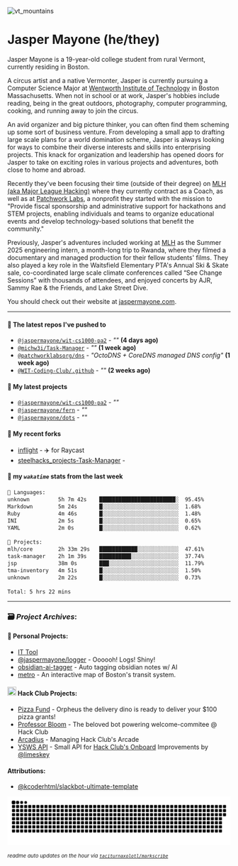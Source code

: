 ![vt_mountains](https://github.com/jaspermayone/jaspermayone/assets/65788728/0597adb6-37c9-4db7-b6d8-1d7107b7bdd8)

# Jasper Mayone (he/they)

Jasper Mayone is a 19-year-old college student from rural Vermont, currently residing in Boston.

A circus artist and a native Vermonter, Jasper is currently pursuing a Computer Science Major at [Wentworth Institute of Technology](https://wit.edu) in Boston Massachusetts. When not in school or at work, Jasper's hobbies include reading, being in the great outdoors, photography, computer programming, cooking, and running away to join the circus.

An avid organizer and big picture thinker, you can often find them scheming up some sort of business venture. From developing a small app to drafting large scale plans for a world domination scheme, Jasper is always looking for ways to combine their diverse interests and skills into enterprising projects. This knack for organization and leadership has opened doors for Jasper to take on exciting roles in various projects and adventures, both close to home and abroad.

Recently they've been focusing their time (outside of their degree) on [MLH (aka Major League Hacking)](https://mlh.io/) where they currently contract as a Coach, as well as at [Patchwork Labs](https://github.com/patchworklabsorg), a nonprofit they started with the mission to "Provide fiscal sponsorship and administrative support for hackathons and STEM projects, enabling individuals and teams to organize educational events and develop technology-based solutions that benefit the community."

Previously, Jasper's adventures included working at [MLH](https://mlh.io/) as the Summer 2025 engineering intern, a month-long trip to Rwanda, where they filmed a documentary and managed production for their fellow students' films. They also played a key role in the Waitsfield Elementary PTA's Annual Ski & Skate sale, co-coordinated large scale climate conferences called “See Change Sessions” with thousands of attendees, and enjoyed concerts by AJR, Sammy Rae & the Friends, and Lake Street Dive.

You should check out their website at [jaspermayone.com](https://jaspermayone.com).

---

#### 👷 The latest repos I've pushed to

- [`@jaspermayone/wit-cs1000-pa2`](https://github.com/jaspermayone/wit-cs1000-pa2) - _""_ **(4 days ago)**
- [`@michw3i/Task-Manager`](https://github.com/michw3i/Task-Manager) - _""_ **(1 week ago)**
- [`@patchworklabsorg/dns`](https://github.com/patchworklabsorg/dns) - _"OctoDNS + CoreDNS managed DNS config"_ **(1 week ago)**
- [`@WIT-Coding-Club/.github`](https://github.com/WIT-Coding-Club/.github) - _""_ **(2 weeks ago)**

#### 🌱 My latest projects

- [`@jaspermayone/wit-cs1000-pa2`](https://github.com/jaspermayone/wit-cs1000-pa2) - _""_
- [`@jaspermayone/fern`](https://github.com/jaspermayone/fern) - _""_
- [`@jaspermayone/dots`](https://github.com/jaspermayone/dots) - _""_

#### 🍴 My recent forks

- [inflight](https://github.com/jaspermayone-forks/inflight) - ✈️ for Raycast
- [steelhacks_projects-Task-Manager](https://github.com/jaspermayone-forks/steelhacks_projects-Task-Manager) - 

#### 📡 my _`wakatime`_ stats from the last week

```text
💾 Languages:
unknown         5h 7m 42s    ████████████████████████░  95.45%
Markdown        5m 24s       █░░░░░░░░░░░░░░░░░░░░░░░░  1.68%
Ruby            4m 46s       █░░░░░░░░░░░░░░░░░░░░░░░░  1.48%
INI             2m 5s        █░░░░░░░░░░░░░░░░░░░░░░░░  0.65%
YAML            2m 0s        █░░░░░░░░░░░░░░░░░░░░░░░░  0.62%

💼 Projects:
mlh/core        2h 33m 29s   ████████████░░░░░░░░░░░░░  47.61%
task-manager    2h 1m 39s    ██████████░░░░░░░░░░░░░░░  37.74%
jsp             38m 0s       ███░░░░░░░░░░░░░░░░░░░░░░  11.79%
tma-inventory   4m 51s       █░░░░░░░░░░░░░░░░░░░░░░░░  1.50%
unknown         2m 22s       █░░░░░░░░░░░░░░░░░░░░░░░░  0.73%

Total: 5 hrs 22 mins
```


---

### 🗃️ _Project Archives_:

#### 🌱 Personal Projects:
- [IT Tool](https://github.com/jaspermayone/ittool)
- [@jaspermayone/logger](https://github.com/jaspermayone/logger) - Oooooh! Logs! Shiny!
- [obsidian-ai-tagger](https://github.com/jaspermayone/obsidian-ai-tagger) - Auto tagging obsidian notes w/ AI
- [metro](https://github.com/jaspermayone/metro) - An interactive map of Boston's transit system.

#### <img src="https://assets.hackclub.com/icon-progress-rounded.png" width="20" height="20" /> Hack Club Projects:
- [Pizza Fund](https://github.com/hackclub/pizza-fund) - Orpheus the delivery dino is ready to deliver your $100 pizza grants!
- [Professor Bloom](https://github.com/hackclub/professor-bloom) - The beloved bot powering welcome-commitee @ Hack Club
- [Arcadius](https://github.com/hackclub/arcadius) - Managing Hack Club's Arcade
- [YSWS API](https://github.com/jaspermayone/ysws-api) - Small API for [Hack Club's Onboard](https://hackclub.com/onboard/) Improvements by [@limeskey](https://github.com/limeskey)

#### Attributions:
- [@kcoderhtml/slackbot-ultimate-template](https://github.com/kcoderhtml/slackbot-ultimate-template?tab=readme-ov-file#template-example)

<picture>
  <source media="(prefers-color-scheme: dark)" srcset="assets/snake/github-contribution-grid-snake-dark.svg" />
  <source media="(prefers-color-scheme: light)" srcset="assets/snake/github-contribution-grid-snake.svg" />
  <img alt="github-snake" src="assets/snake/github-contribution-grid-snake.svg" />
</picture>

<sup><em>readme auto updates on the hour via
  <a href="https://github.com/taciturnaxolotl/markscribe">
    <code>taciturnaxolotl/markscribe</code>
  </a>
</em></sup>
